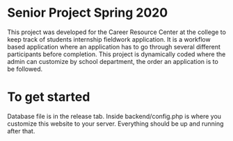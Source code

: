 # Senior Project Spring 2020

This project was developed for the Career Resource Center at the college to keep track of students internship fieldwork application. It is a workflow based application where an application has to go through several different participants before completion. This project is dynamically coded where the admin can customize by school department, the order an application is to be followed. 

# To get started
Database file is in the release tab. Inside backend/config.php is where you customize this website to your server. Everything should be up and running after that. 
